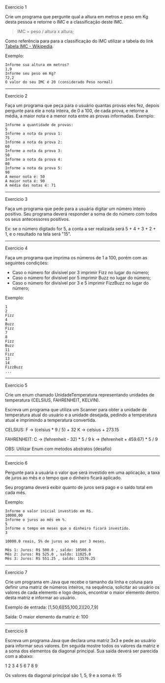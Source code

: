 Exercicio 1

Crie um programa que pergunte qual a altura em metros e peso em Kg desta pessoa e retorne o IMC e a classificação deste IMC.
>  IMC = peso / altura x altura;

Como referência para para a classificação do IMC utilizar a tabela do link [Tabela IMC - Wikipedia](https://pt.wikipedia.org/wiki/%C3%8Dndice_de_massa_corporal#Tabela_de_IMC).

Exemplo:

```language
Informe sua altura em metros?
1,9
Informe seu peso em Kg?
72,2
O valor do seu IMC é 20 (considerado Peso normal)
```

----

Exercicio 2

Faça um programa que peça para o usuário quantas provas eles fez, depois pergunte para ele a nota inteira, de 0 a 100, de cada prova, e retorne a média, a maior nota e a menor nota entre as provas informadas. Exemplo:

```language
Informe a quantidade de provas:
5
Informe a nota da prova 1:
75
Informe a nota da prova 2:
60
Informe a nota da prova 3:
50
Informe a nota da prova 4:
80
Informe a nota da prova 5:
90
A menor nota é: 50
A maior nota é: 90
A média das notas é: 71
```

----

Exercicio 3

Faça um programa que pede para a usuária digitar um número inteiro positivo. Seu programa deverá responder a soma de do número com todos os seus antecessores positivos.

Ex: se o número digitado for 5, a conta a ser realizada será 5 + 4 + 3 + 2 + 1, e o resultado na tela será "15".

----

Exercicio 4

Faça um programa que imprima os números de 1 a 100, porém com as seguintes condições:
- Caso o número for divisível por 3 imprimir Fizz no lugar do número;
- Caso o número for divisível por 5 imprimir Buzz no lugar do número;
- Caso o número for divisível por 3 e 5 imprimir FizzBuzz no lugar do número;

Exemplo:

```language
1
2
Fizz
4
Buzz
Fizz
7
8
Fizz
Buzz
11
Fizz
13
14
FizzBuzz
...
```

----

Exercicio 5

Crie um enum chamado UnidadeTemperatura representando unidades de temperatura (CELSIUS, FAHRENHEIT, KELVIN).

Escreva um programa que utiliza um Scanner para obter a unidade de temperatura atual do usuário e a unidade desejada, pedindo a temperatura atual e imprimindo a temperatura convertida.

CELSIUS:
F -> (celsius * 9 / 5) + 32
K -> celsius + 273.15

FAHRENHEIT:
C -> (fehrenheit - 32) * 5 / 9
k -> (fehrenheit + 459.67) * 5 / 9

OBS: Utilizar Enum com metodos abstratos (desafio)

----

Exercicio 6

Pergunte para a usuária o valor que será investido em uma aplicação, a taxa de juros ao mês e o tempo que o dinheiro ficará aplicado.

Seu programa deverá exibir quanto de juros será pago e o saldo total em cada mês.

Exemplo:

```language
Informe o valor inicial investido em R$.
10000,00
Informe o juros ao mês em %.
5
Informe o tempo em meses que o dinheiro ficará investido.
3

10000.0 reais, 5% de juros ao mês por 3 meses.

Mês 1: Juros: R$ 500.0 , saldo: 10500.0 
Mês 2: Juros: R$ 525.0 , saldo: 11025.0 
Mês 3: Juros: RS 551.25 , saldo: 11576.25 
```

----

Exercicio 7

Crie um programa em Java que recebe o tamanho da linha e coluna para definir uma matriz de números inteiros, na sequência, solicitar ao usuário os valores de cada elemento e logo depois, encontrar o maior elemento dentro desta matriz e informar ao usuário.


Exemplo de entrada:
[1,50,6][55,100,2][20,7,9]

Saída: O maior elemento da matriz é: 100

----

Exercicio 8

Escreva um programa Java que declara uma matriz 3x3 e pede ao usuário para informar seus valores. Em seguida mostre todos os valores da matriz e a soma dos elementos da diagonal principal. 
Sua saída deverá ser parecida com a abaixo:

1 2 3
4 5 6
7 8 9

Os valores da diagonal principal são 1, 5, 9 e a soma é: 15